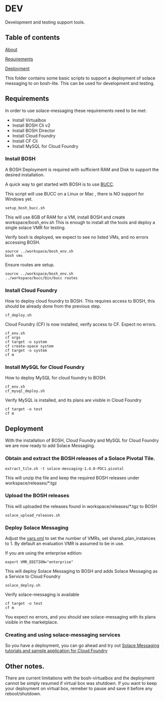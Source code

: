 # DEV

Development and testing support tools.

## Table of contents

[About](#About)

[Requirements](#Requirements)

[Deployment](#Deployment)

This folder contains some basic scripts to support a deployment of solace messaging to on bosh-lite.
This can be used for development and testing.

<a name="Requirements"></a>
## Requirements

In order to use solace-messaging these requirements need to be met:

* Install Virtualbox
* Install BOSH Cli v2
* Install BOSH Director 
* Install Cloud Foundry 
* Install CF Cli
* Install MySQL for Cloud Foundry

<a name="install_bosh"></a>
### Install BOSH

A BOSH Deployment is required with sufficient RAM and Disk to support the desired installation.

A quick way to get started with BOSH is to use [BUCC](https://github.com/starkandwayne/bucc).

This script will use BUCC on a Linux or Mac , there is NO support for Windows yet. 
~~~~
setup_bosh_bucc.sh
~~~~

This will use 8GB of RAM for a VM, install BOSH and create workspace/bosh_env.sh
This is enough to install all the tools and deploy a single solace VMR for testing.

Verify bosh is deployed, we expect to see no listed VMs, and no errors accessing BOSH.
~~~~
source ../workspace/bosh_env.sh
bosh vms
~~~~

Ensure routes are setup.
~~~~
source ../workspace/bosh_env.sh
../workspace/bucc/bin/bucc routes
~~~~

<a name="install_cf"></a>
### Install Cloud Foundry

How to deploy cloud foundry to BOSH. 
This requires access to BOSH, this should be already done from the previous step.

~~~~
cf_deploy.sh
~~~~

Cloud Foundry (CF) Is now installed, verify access to CF. Expect no errors.

~~~~
cf_env.sh
cf orgs
cf target -o system
cf create-space system
cf target -o system
cf m
~~~~

<a name="install_cf_mysql"></a>
### Install MySQL for Cloud Foundry

How to deploy MySQL for cloud foundry to BOSH. 

~~~~
cf_env.sh
cf_mysql_deploy.sh
~~~~

Verify MySQL is installed, and its plans are visible in Cloud Foundry

~~~~
cf target -o test
cf m
~~~~

<a name="Deployment"></a>
## Deployment

With the installation of BOSH, Cloud Foundry and MySQL for Cloud Foundry we are now ready to add Solace Messaging.

<a name="deploy_extract"></a>
### Obtain and extract the BOSH releases of a Solace Pivotal Tile.

~~~
extract_tile.sh -t solace-messaging-1.4.0-POC1.pivotal
~~~

This will unzip the file and keep the required BOSH releases under workspace/releases/*.tgz

<a name="deploy_upload"></a>
### Upload the BOSH releases 

This will uploaded the releases found in workspace/releases/*.tgz to BOSH
~~~~
solace_upload_releases.sh
~~~~

<a name="deploy_solace_messaging"></a>
### Deploy Solace Messaging 

Adjust the [vars.yml](../vars.yml)  to set the number of VMRs, set shared_plan_instances to 1.
By default an evaluation VMR is assumed to be in use. 

If you are using the enterprise edition:
~~~~
export VMR_EDITION="enterprise"
~~~~

This will deploy Solace Messaging to BOSH and adds Solace Messaging as a Service to Cloud Foundry

~~~~
solace_deploy.sh
~~~~

Verify solace-messaging is available

~~~~
cf target -o test
cf m
~~~~

You expect no errors, and you should see solace-messaging with its plans visible in the marketplace.


### Creating and using solace-messaging services

So you have a deployment, you can go ahead and try out [Solace Messaging tutorials and sample application for Cloud Foundry](http://dev.solace.com/get-started/pcf-tutorials/)

## Other notes.

There are current limitations with the bosh-virtualbox and the deployment cannot be simply resumed if virtual box was shutdown.
If you want to keep your deployment on virtual box, remeber to pause and save it before any reboot/shutdown.


